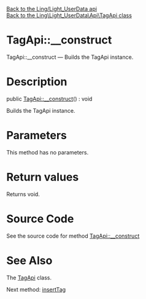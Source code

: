 [Back to the Ling/Light_UserData api](https://github.com/lingtalfi/Light_UserData/blob/master/doc/api/Ling/Light_UserData.md)<br>
[Back to the Ling\Light_UserData\Api\TagApi class](https://github.com/lingtalfi/Light_UserData/blob/master/doc/api/Ling/Light_UserData/Api/TagApi.md)


TagApi::__construct
================



TagApi::__construct — Builds the TagApi instance.




Description
================


public [TagApi::__construct](https://github.com/lingtalfi/Light_UserData/blob/master/doc/api/Ling/Light_UserData/Api/TagApi/__construct.md)() : void




Builds the TagApi instance.




Parameters
================

This method has no parameters.


Return values
================

Returns void.








Source Code
===========
See the source code for method [TagApi::__construct](https://github.com/lingtalfi/Light_UserData/blob/master/Api/TagApi.php#L40-L45)


See Also
================

The [TagApi](https://github.com/lingtalfi/Light_UserData/blob/master/doc/api/Ling/Light_UserData/Api/TagApi.md) class.

Next method: [insertTag](https://github.com/lingtalfi/Light_UserData/blob/master/doc/api/Ling/Light_UserData/Api/TagApi/insertTag.md)<br>

